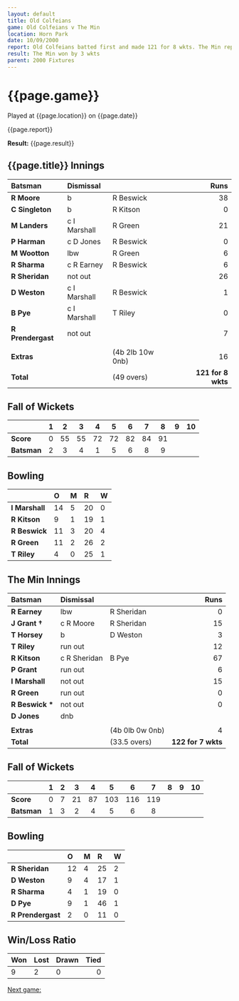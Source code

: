 ```yaml
---
layout: default
title: Old Colfeians
game: Old Colfeians v The Min
location: Horn Park
date: 10/09/2000
report: Old Colfeians batted first and made 121 for 8 wkts. The Min replied with 122 for 7 wkts
result: The Min won by 3 wkts
parent: 2000 Fixtures
---
```


# {{page.game}}

Played at {{page.location}} on {{page.date}}

{{page.report}}

**Result:** {{page.result}}

## {{page.title}} Innings

| Batsman | Dismissal |  | Runs |
|:---|:---|---|---:|
| **R Moore** | b | R Beswick | 38 |
| **C Singleton** | b | R Kitson | 0 |
| **M Landers** | c I Marshall | R Green | 21 |
| **P Harman** | c D Jones | R Beswick | 0 |
| **M Wootton** | lbw | R Green | 6 |
| **R Sharma** | c R Earney | R Beswick | 6 |
| **R Sheridan** | not out |  | 26 |
| **D Weston** | c I Marshall | R Beswick | 1 |
| **B Pye** | c I Marshall | T Riley | 0 |
| **R Prendergast** | not out |  | 7 |
|  |  |  |  |
| **Extras** | | (4b 2lb 10w 0nb) | 16 |
| **Total** | | (49 overs) | **121 for 8 wkts** |

## Fall of Wickets

| | 1 | 2 | 3 | 4 | 5 | 6 | 7 | 8 | 9 | 10 |
|---|:---:|:---:|:---:|:---:|:---:|:---:|:---:|:---:|:---:|:---:|
| **Score** | 0 | 55 | 55 | 72 | 72 | 82 | 84 | 91 |  |  |
| **Batsman** | 2 | 3 | 4 | 1 | 5 | 6 | 8 | 9 |  |  |

## Bowling

| | O | M | R | W |
|---|:---|:---|:---|:---|
| **I Marshall** | 14 | 5 | 20 | 0 |
| **R Kitson** | 9 | 1 | 19 | 1 |
| **R Beswick** | 11 | 3 | 20 | 4 |
| **R Green** | 11 | 2 | 26 | 2 |
| **T Riley** | 4 | 0 | 25 | 1 |

## The Min Innings

| Batsman | Dismissal |  | Runs |
|:---|:---|---|---:|
| **R Earney** | lbw | R Sheridan | 0 |
| **J Grant &#8224;** | c R Moore | R Sheridan | 15 |
| **T Horsey** | b | D Weston | 3 |
| **T Riley** | run out |  | 12 |
| **R Kitson** | c R Sheridan | B Pye | 67 |
| **P Grant** | run out |  | 6 |
| **I Marshall** | not out |  | 15 |
| **R Green** | run out |  | 0 |
| **R Beswick &#42;** | not out |  | 0 |
| **D Jones** | dnb |  |  |
|  |  |  |  |
| **Extras** | | (4b 0lb 0w 0nb) | 4 |
| **Total** | | (33.5 overs) | **122 for 7 wkts** |

## Fall of Wickets

| | 1 | 2 | 3 | 4 | 5 | 6 | 7 | 8 | 9 | 10 |
|---|:---:|:---:|:---:|:---:|:---:|:---:|:---:|:---:|:---:|:---:|
| **Score** | 0 | 7 | 21 | 87 | 103 | 116 | 119 |  |  |  |
| **Batsman** | 1 | 3 | 2 | 4 | 5 | 6 | 8 |  |  |  |

## Bowling

| | O | M | R | W |
|---|:---|:---|:---|:---|
| **R Sheridan** | 12 | 4 | 25 | 2 |
| **D Weston** | 9 | 4 | 17 | 1 |
| **R Sharma** | 4 | 1 | 19 | 0 |
| **D Pye** | 9 | 1 | 46 | 1 |
| **R Prendergast** | 2 | 0 | 11 | 0 |


## Win/Loss Ratio

| Won | Lost | Drawn | Tied |
|:---|:---|:---|---:|
| 9 | 2 | 0 | 0 |

[Next game:]({{page.next}})
